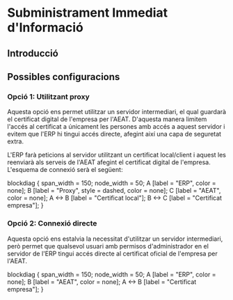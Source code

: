 # Subministrament Immediat d'Informació

## Introducció


## Possibles configuracions


### Opció 1: Utilitzant proxy

Aquesta opció ens permet utilitzar un servidor intermediari, el qual guardarà el certificat digital de l'empresa per l'AEAT. D'aquesta manera limitem
l'accés al certificat a únicament les persones amb accés a aquest servidor i evitem que l'ERP hi tingui accés directe, afegint així una capa de seguretat extra.

L'ERP farà peticions al servidor utilitzant un certificat local/client i aquest les reenviarà als serveis de l'AEAT afegint el certificat digital de l'empresa. 
L'esquema de connexió serà el següent:

blockdiag {
    span_width = 150;
    node_width = 50;
    A [label = "ERP", color = none];
    B [label = "Proxy", style = dashed, color = none];
    C [label = "AEAT", color = none];
    A <-> B [label = "Certificat local"];
    B <-> C [label = "Certificat empresa"];
}

### Opció 2: Connexió directe

Aquesta opció ens estalvia la necessitat d'utilitzar un servidor intermediari, però permet que qualsevol usuari amb permisos d'administrador en el
servidor de l'ERP tingui accés directe al certificat oficial de l'empresa per l'AEAT.

blockdiag {
    span_width = 150;
    node_width = 50;
    A [label = "ERP", color = none];
    B [label = "AEAT", color = none];
    A <-> B [label = "Certificat empresa"];
}